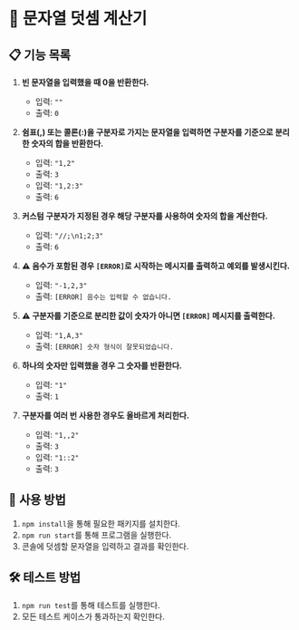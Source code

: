 # 🧮 문자열 덧셈 계산기

## 📋 기능 목록

1. **빈 문자열을 입력했을 때 0을 반환한다.**

   - 입력: `""`
   - 출력: `0`

2. **쉼표(,) 또는 콜론(:)을 구분자로 가지는 문자열을 입력하면 구분자를 기준으로 분리한 숫자의 합을 반환한다.**

   - 입력: `"1,2"`
   - 출력: `3`
   - 입력: `"1,2:3"`
   - 출력: `6`

3. **커스텀 구분자가 지정된 경우 해당 구분자를 사용하여 숫자의 합을 계산한다.**

   - 입력: `"//;\n1;2;3"`
   - 출력: `6`

4. **⚠️ 음수가 포함된 경우 `[ERROR]`로 시작하는 메시지를 출력하고 예외를 발생시킨다.**

   - 입력: `"-1,2,3"`
   - 출력: `[ERROR] 음수는 입력할 수 없습니다.`

5. **⚠️ 구분자를 기준으로 분리한 값이 숫자가 아니면 `[ERROR]` 메시지를 출력한다.**

   - 입력: `"1,A,3"`
   - 출력: `[ERROR] 숫자 형식이 잘못되었습니다.`

6. **하나의 숫자만 입력했을 경우 그 숫자를 반환한다.**

   - 입력: `"1"`
   - 출력: `1`

7. **구분자를 여러 번 사용한 경우도 올바르게 처리한다.**
   - 입력: `"1,,2"`
   - 출력: `3`
   - 입력: `"1::2"`
   - 출력: `3`

## 🚀 사용 방법

1. `npm install`을 통해 필요한 패키지를 설치한다.
2. `npm run start`를 통해 프로그램을 실행한다.
3. 콘솔에 덧셈할 문자열을 입력하고 결과를 확인한다.

## 🛠️ 테스트 방법

1. `npm run test`를 통해 테스트를 실행한다.
2. 모든 테스트 케이스가 통과하는지 확인한다.
